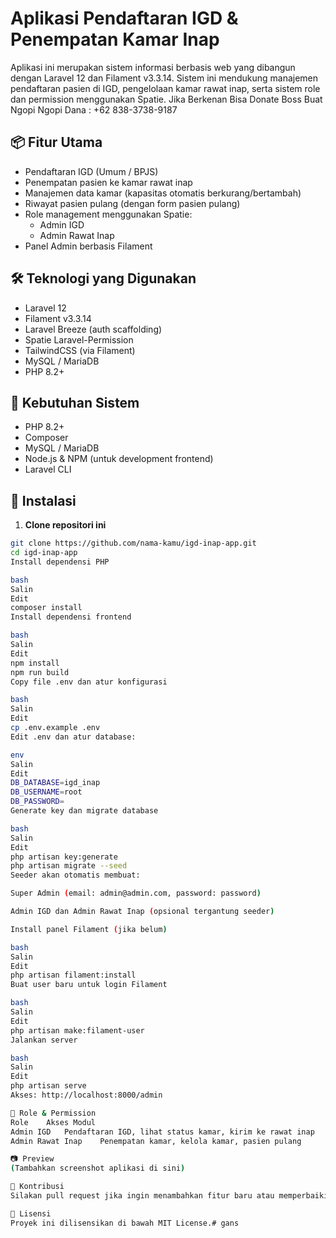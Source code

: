 <!-- <p align="center"><a href="https://laravel.com" target="_blank"><img src="https://raw.githubusercontent.com/laravel/art/master/logo-lockup/5%20SVG/2%20CMYK/1%20Full%20Color/laravel-logolockup-cmyk-red.svg" width="400" alt="Laravel Logo"></a></p>

<p align="center">
<a href="https://github.com/laravel/framework/actions"><img src="https://github.com/laravel/framework/workflows/tests/badge.svg" alt="Build Status"></a>
<a href="https://packagist.org/packages/laravel/framework"><img src="https://img.shields.io/packagist/dt/laravel/framework" alt="Total Downloads"></a>
<a href="https://packagist.org/packages/laravel/framework"><img src="https://img.shields.io/packagist/v/laravel/framework" alt="Latest Stable Version"></a>
<a href="https://packagist.org/packages/laravel/framework"><img src="https://img.shields.io/packagist/l/laravel/framework" alt="License"></a>
</p>

## About Laravel

Laravel is a web application framework with expressive, elegant syntax. We believe development must be an enjoyable and creative experience to be truly fulfilling. Laravel takes the pain out of development by easing common tasks used in many web projects, such as:

- [Simple, fast routing engine](https://laravel.com/docs/routing).
- [Powerful dependency injection container](https://laravel.com/docs/container).
- Multiple back-ends for [session](https://laravel.com/docs/session) and [cache](https://laravel.com/docs/cache) storage.
- Expressive, intuitive [database ORM](https://laravel.com/docs/eloquent).
- Database agnostic [schema migrations](https://laravel.com/docs/migrations).
- [Robust background job processing](https://laravel.com/docs/queues).
- [Real-time event broadcasting](https://laravel.com/docs/broadcasting).

Laravel is accessible, powerful, and provides tools required for large, robust applications.

## Learning Laravel

Laravel has the most extensive and thorough [documentation](https://laravel.com/docs) and video tutorial library of all modern web application frameworks, making it a breeze to get started with the framework.

You may also try the [Laravel Bootcamp](https://bootcamp.laravel.com), where you will be guided through building a modern Laravel application from scratch.

If you don't feel like reading, [Laracasts](https://laracasts.com) can help. Laracasts contains thousands of video tutorials on a range of topics including Laravel, modern PHP, unit testing, and JavaScript. Boost your skills by digging into our comprehensive video library.

## Laravel Sponsors

We would like to extend our thanks to the following sponsors for funding Laravel development. If you are interested in becoming a sponsor, please visit the [Laravel Partners program](https://partners.laravel.com).

### Premium Partners

- **[Vehikl](https://vehikl.com)**
- **[Tighten Co.](https://tighten.co)**
- **[Kirschbaum Development Group](https://kirschbaumdevelopment.com)**
- **[64 Robots](https://64robots.com)**
- **[Curotec](https://www.curotec.com/services/technologies/laravel)**
- **[DevSquad](https://devsquad.com/hire-laravel-developers)**
- **[Redberry](https://redberry.international/laravel-development)**
- **[Active Logic](https://activelogic.com)**

## Contributing

Thank you for considering contributing to the Laravel framework! The contribution guide can be found in the [Laravel documentation](https://laravel.com/docs/contributions).

## Code of Conduct

In order to ensure that the Laravel community is welcoming to all, please review and abide by the [Code of Conduct](https://laravel.com/docs/contributions#code-of-conduct).

## Security Vulnerabilities

If you discover a security vulnerability within Laravel, please send an e-mail to Taylor Otwell via [taylor@laravel.com](mailto:taylor@laravel.com). All security vulnerabilities will be promptly addressed.

## License

The Laravel framework is open-sourced software licensed under the [MIT license](https://opensource.org/licenses/MIT). -->
# Aplikasi Pendaftaran IGD & Penempatan Kamar Inap

Aplikasi ini merupakan sistem informasi berbasis web yang dibangun dengan Laravel 12 dan Filament v3.3.14. Sistem ini mendukung manajemen pendaftaran pasien di IGD, pengelolaan kamar rawat inap, serta sistem role dan permission menggunakan Spatie.
Jika Berkenan Bisa Donate Boss Buat Ngopi Ngopi Dana : +62 838-3738-9187

## 📦 Fitur Utama

- Pendaftaran IGD (Umum / BPJS)
- Penempatan pasien ke kamar rawat inap
- Manajemen data kamar (kapasitas otomatis berkurang/bertambah)
- Riwayat pasien pulang (dengan form pasien pulang)
- Role management menggunakan Spatie:
  - Admin IGD
  - Admin Rawat Inap
- Panel Admin berbasis Filament

## 🛠️ Teknologi yang Digunakan

- Laravel 12
- Filament v3.3.14
- Laravel Breeze (auth scaffolding)
- Spatie Laravel-Permission
- TailwindCSS (via Filament)
- MySQL / MariaDB
- PHP 8.2+

## 🧾 Kebutuhan Sistem

- PHP 8.2+
- Composer
- MySQL / MariaDB
- Node.js & NPM (untuk development frontend)
- Laravel CLI

## 🚀 Instalasi

1. **Clone repositori ini**

```bash
git clone https://github.com/nama-kamu/igd-inap-app.git
cd igd-inap-app
Install dependensi PHP

bash
Salin
Edit
composer install
Install dependensi frontend

bash
Salin
Edit
npm install
npm run build
Copy file .env dan atur konfigurasi

bash
Salin
Edit
cp .env.example .env
Edit .env dan atur database:

env
Salin
Edit
DB_DATABASE=igd_inap
DB_USERNAME=root
DB_PASSWORD=
Generate key dan migrate database

bash
Salin
Edit
php artisan key:generate
php artisan migrate --seed
Seeder akan otomatis membuat:

Super Admin (email: admin@admin.com, password: password)

Admin IGD dan Admin Rawat Inap (opsional tergantung seeder)

Install panel Filament (jika belum)

bash
Salin
Edit
php artisan filament:install
Buat user baru untuk login Filament

bash
Salin
Edit
php artisan make:filament-user
Jalankan server

bash
Salin
Edit
php artisan serve
Akses: http://localhost:8000/admin

🔑 Role & Permission
Role	Akses Modul
Admin IGD	Pendaftaran IGD, lihat status kamar, kirim ke rawat inap
Admin Rawat Inap	Penempatan kamar, kelola kamar, pasien pulang

📷 Preview
(Tambahkan screenshot aplikasi di sini)

🤝 Kontribusi
Silakan pull request jika ingin menambahkan fitur baru atau memperbaiki bug.

📄 Lisensi
Proyek ini dilisensikan di bawah MIT License.# gans
